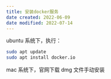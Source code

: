 ```yaml
---
title: 安装docker服务
date created: 2022-06-09
date modified: 2022-07-14
---
```


ubuntu 系统下，执行：

```bash
sudo apt update
sudo apt install docker.io
```

mac 系统下，官网下载 dmg 文件手动安装
